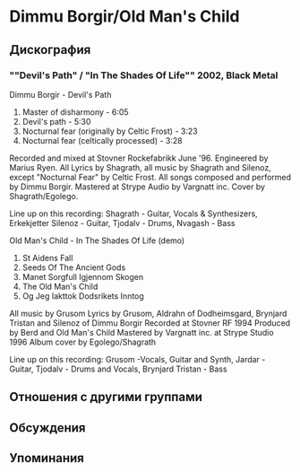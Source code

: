 # Dimmu Borgir/Old Man's Child



## Дискография

### ""Devil's Path" / "In The Shades Of Life"" 2002, Black Metal

Dimmu Borgir - Devil's Path

1. Master of disharmony - 6:05
2. Devil's path - 5:30
3. Nocturnal fear (originally by Celtic Frost) - 3:23
4. Nocturnal fear (celtically processed) - 3:28

Recorded and mixed at Stovner Rockefabrikk June '96. Engineered by Marius Ryen. 
All Lyrics by Shagrath, all music by Shagrath and Silenoz, except "Nocturnal Fear" by Celtic Frost. 
All songs composed and performed by Dimmu Borgir. 
Mastered at Strype 
Audio by Vargnatt inc. 
Cover by Shagrath/Egolego.

Line up on this recording: Shagrath - Guitar, Vocals & Synthesizers, Erkekjetter Silenoz - Guitar, Tjodalv - Drums, Nvagash - Bass


Old Man's Child - In The Shades Of Life (demo)

1. St Aidens Fall
2. Seeds Of The Ancient Gods
3. Manet Sorgfull Igjennom Skogen
4. The Old Man's Child
5. Og Jeg Iakttok Dodsrikets Inntog

All music by Grusom
Lyrics by Grusom, Aldrahn of Dodheimsgard,
Brynjard Tristan and Silenoz of Dimmu Borgir
Recorded at Stovner RF 1994
Produced by Bеrd and Old Man's Child
Mastered by Vargnatt inc. at Strype Studio 1996
Album cover by Egolego/Shagrath

Line up on this recording: Grusom -Vocals, Guitar and Synth, Jardar - Guitar, Tjodalv - Drums and Vocals, Brynjard Tristan - Bass


## Отношения с другими группами


## Обсуждения


## Упоминания

